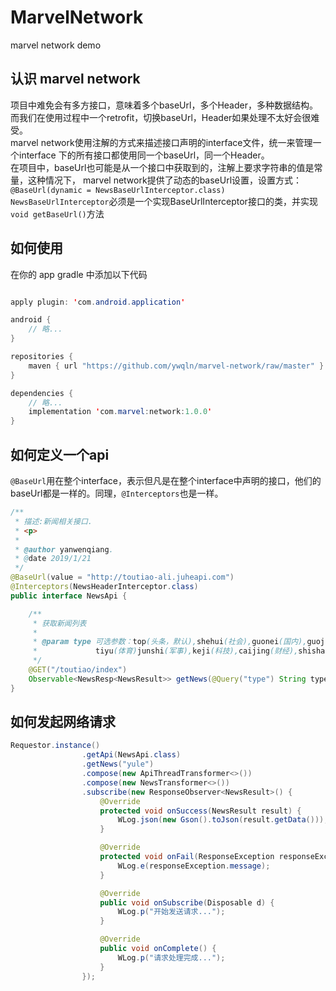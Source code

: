 # MarvelNetwork
marvel network demo

## 认识 marvel network
项目中难免会有多方接口，意味着多个baseUrl，多个Header，多种数据结构。
而我们在使用过程中一个retrofit，切换baseUrl，Header如果处理不太好会很难受。<br/>
marvel network使用注解的方式来描述接口声明的interface文件，统一来管理一个interface
下的所有接口都使用同一个baseUrl，同一个Header。<br/>
在项目中，baseUrl也可能是从一个接口中获取到的，注解上要求字符串的值是常量，这种情况下，
marvel network提供了动态的baseUrl设置，设置方式：<br/>
`@BaseUrl(dynamic = NewsBaseUrlInterceptor.class)`<br/>
`NewsBaseUrlInterceptor`必须是一个实现BaseUrlInterceptor接口的类，并实现`void getBaseUrl()`方法

## 如何使用

在你的 app gradle 中添加以下代码

``` java

apply plugin: 'com.android.application'

android {
    // 略...
}

repositories {
    maven { url "https://github.com/ywqln/marvel-network/raw/master" }
}

dependencies {
    // 略...
    implementation 'com.marvel:network:1.0.0'
}

```

## 如何定义一个api

`@BaseUrl`用在整个interface，表示但凡是在整个interface中声明的接口，他们的baseUrl都是一样的。同理，`@Interceptors`也是一样。

``` java
/**
 * 描述:新闻相关接口.
 * <p>
 *
 * @author yanwenqiang.
 * @date 2019/1/21
 */
@BaseUrl(value = "http://toutiao-ali.juheapi.com")
@Interceptors(NewsHeaderInterceptor.class)
public interface NewsApi {

    /**
     * 获取新闻列表
     *
     * @param type 可选参数：top(头条，默认),shehui(社会),guonei(国内),guoji(国际),yule(娱乐),
     *             tiyu(体育)junshi(军事),keji(科技),caijing(财经),shishang(时尚)
     */
    @GET("/toutiao/index")
    Observable<NewsResp<NewsResult>> getNews(@Query("type") String type);
}
```

## 如何发起网络请求

``` java
Requestor.instance()
                .getApi(NewsApi.class)
                .getNews("yule")
                .compose(new ApiThreadTransformer<>())
                .compose(new NewsTransformer<>())
                .subscribe(new ResponseObserver<NewsResult>() {
                    @Override
                    protected void onSuccess(NewsResult result) {
                        WLog.json(new Gson().toJson(result.getData()));
                    }

                    @Override
                    protected void onFail(ResponseException responseException) {
                        WLog.e(responseException.message);
                    }

                    @Override
                    public void onSubscribe(Disposable d) {
                        WLog.p("开始发送请求...");
                    }

                    @Override
                    public void onComplete() {
                        WLog.p("请求处理完成...");
                    }
                });
```